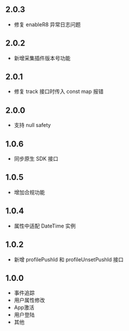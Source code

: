 ## 2.0.3

* 修复 enableR8 异常日志问题 

## 2.0.2

* 新增采集插件版本号功能

## 2.0.1

* 修复 track 接口时传入 const map 报错

## 2.0.0

* 支持 null safety

## 1.0.6

* 同步原生 SDK 接口

## 1.0.5

* 增加合规功能

## 1.0.4

* 属性中适配 DateTime 实例

## 1.0.2

* 新增 profilePushId 和 profileUnsetPushId 接口

## 1.0.0

* 事件追踪
* 用户属性修改
* App激活
* 用户登陆
* 其他